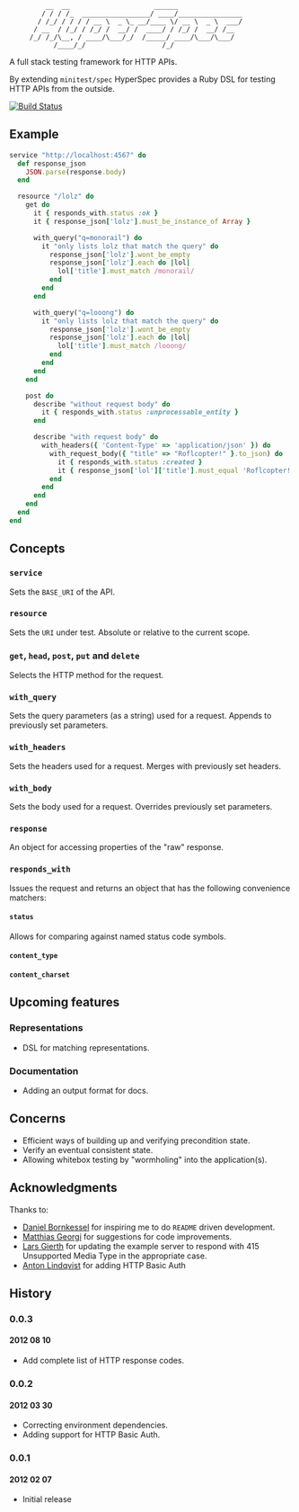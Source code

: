              __  __                     ______
            / / / /_  _________________/ ____/________________
           / /_/ / / / / __ \  _ \_ __/____ \/ __ \  _ \  ___/
          / __  / /_/ / /_/ /  __/ /  ____/ / /_/ /  __/ /__
         /_/ /_/\__, / ____/\___/_/  /_____/ ____/\___/\___/
               /____/_/                   /_/

A full stack testing framework for HTTP APIs.

By extending `minitest/spec` HyperSpec provides a Ruby DSL for testing
HTTP APIs from the outside.

[![Build Status](https://secure.travis-ci.org/hannestyden/hyperspec.png)](http://travis-ci.org/hannestyden/hyperspec)

## Example

```ruby
service "http://localhost:4567" do
  def response_json
    JSON.parse(response.body)
  end

  resource "/lolz" do
    get do
      it { responds_with.status :ok }
      it { response_json['lolz'].must_be_instance_of Array }

      with_query("q=monorail") do
        it "only lists lolz that match the query" do
          response_json['lolz'].wont_be_empty
          response_json['lolz'].each do |lol|
            lol['title'].must_match /monorail/
          end
        end
      end

      with_query("q=looong") do
        it "only lists lolz that match the query" do
          response_json['lolz'].wont_be_empty
          response_json['lolz'].each do |lol|
            lol['title'].must_match /looong/
          end
        end
      end
    end

    post do
      describe "without request body" do
        it { responds_with.status :unprocessable_entity }
      end

      describe "with request body" do
        with_headers({ 'Content-Type' => 'application/json' }) do
          with_request_body({ "title" => "Roflcopter!" }.to_json) do
            it { responds_with.status :created }
            it { response_json['lol']['title'].must_equal 'Roflcopter!' }
          end
        end
      end
    end
  end
end
```

## Concepts

### `service`

Sets the `BASE_URI` of the API.

### `resource`

Sets the `URI` under test. Absolute or relative to the current scope.

### `get`, `head`, `post`, `put` and `delete`

Selects the HTTP method for the request.

### `with_query`

Sets the query parameters (as a string) used for a request. Appends to previously set parameters.

### `with_headers`

Sets the headers used for a request. Merges with previously set headers.

### `with_body`

Sets the body used for a request. Overrides previously set parameters.

### `response`

An object for accessing properties of the "raw" response.

### `responds_with`

Issues the request and returns an object that has the following convenience matchers:

#### `status`

Allows for comparing against named status code symbols.

#### `content_type`

#### `content_charset`

## Upcoming features

### Representations

- DSL for matching representations.

### Documentation

- Adding an output format for docs.

## Concerns

- Efficient ways of building up and verifying precondition state.
- Verify an eventual consistent state.
- Allowing whitebox testing by "wormholing" into the application(s).

## Acknowledgments

Thanks to:

- [Daniel Bornkessel](https://github.com/kesselborn) for inspiring me to do `README` driven development.
- [Matthias Georgi](https://github.com/georgi) for suggestions for code improvements.
- [Lars Gierth](https://github.com/lgierth) for updating the example server to respond with 415 Unsupported Media Type in the appropriate case.
- [Anton Lindqvist](https://github.com/mptre) for adding HTTP Basic Auth

## History

### 0.0.3

#### 2012 08 10

- Add complete list of HTTP response codes.

### 0.0.2

#### 2012 03 30

- Correcting environment dependencies.
- Adding support for HTTP Basic Auth.

### 0.0.1

#### 2012 02 07

- Initial release

